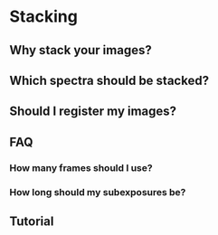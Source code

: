 # Stacking

## Why stack your images?

## Which spectra should be stacked?

## Should I register my images?

## FAQ

### How many frames should I use?

### How long should my subexposures be?

## Tutorial
